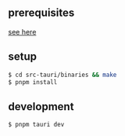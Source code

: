 ## prerequisites

[see here](https://tauri.app/v1/guides/getting-started/prerequisites)

## setup

```bash
$ cd src-tauri/binaries && make
$ pnpm install
```

## development

```bash
$ pnpm tauri dev
```
